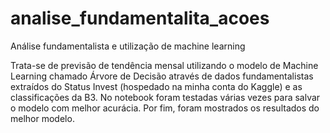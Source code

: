 # analise_fundamentalita_acoes
Análise fundamentalista e utilização de machine learning

Trata-se de previsão de tendência mensal utilizando o modelo de Machine Learning chamado Árvore de Decisão através de dados fundamentalistas extraídos do Status Invest (hospedado na minha conta do Kaggle) e as classificações da B3.
No notebook foram testadas várias vezes para salvar o modelo com melhor acurácia.
Por fim, foram mostrados os resultados do melhor modelo.
